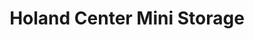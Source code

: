 ---
title: "Holand Center Mini Storage"
url: /westport/holand-center-mini-storage/
shop: storage rental
---
